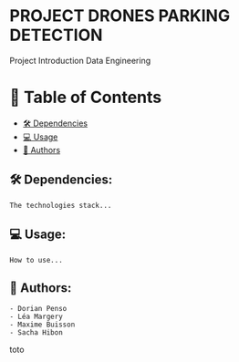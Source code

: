 # PROJECT DRONES PARKING DETECTION

Project Introduction Data Engineering

<!-- TABLE OF CONTENTS -->

# 📗 Table of Contents

- [🛠 Dependencies](#dependencies)
- [💻 Usage](#usage)
- [👥 Authors](#authors)


## 🛠 Dependencies: <a name="dependencies"></a>
    The technologies stack...

## 💻 Usage: <a name="usage"></a>
    How to use...

## 👥 Authors: <a name="authors"></a>
    - Dorian Penso
    - Léa Margery
    - Maxime Buisson
    - Sacha Hibon
toto
